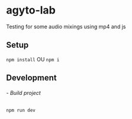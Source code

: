# agyto-lab
Testing for some audio mixings using mp4 and js

## Setup

`npm install` OU `npm i`

## Development

###### - Build project

`npm run dev`
